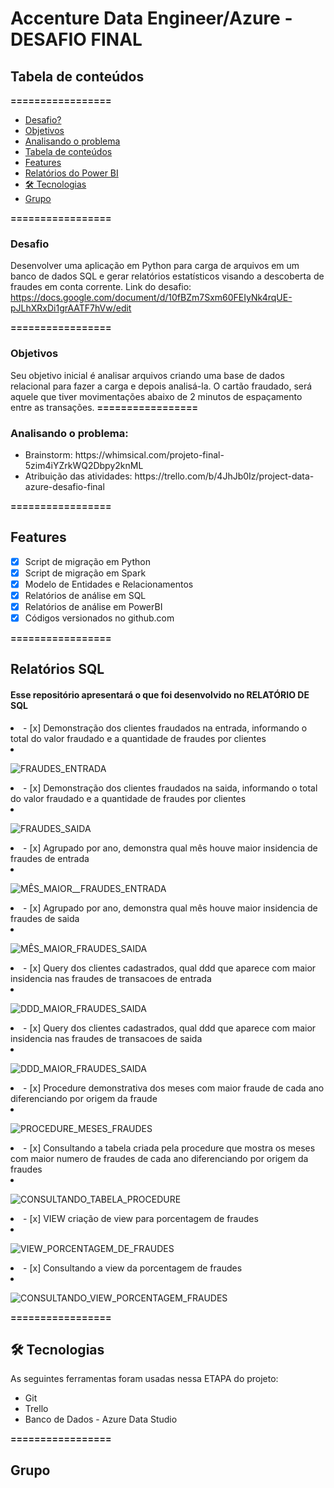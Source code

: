 # Accenture Data Engineer/Azure - DESAFIO FINAL

## Tabela de conteúdos

**=================**

  - [Desafio?](#qual-o-desafio)
  - [Objetivos](#objetivos)
  - [Analisando o problema](#analisando-o-problema)
  - [Tabela de conteúdos](#tabela-de-conteúdos)
  - [Features](#features)
  - [Relatórios do Power BI](#relatórios-do-power-bi)
  - [🛠 Tecnologias](#-tecnologias)
  - [Grupo](#grupo)
  
   **=================**

### **Desafio**

Desenvolver uma aplicação em Python para carga de arquivos em um banco de dados SQL e gerar relatórios estatísticos visando a descoberta de fraudes em conta corrente.
Link do desafio:          https://docs.google.com/document/d/10fBZm7Sxm60FEIyNk4rqUE-pJLhXRxDi1grAATF7hVw/edit

**=================**

### **Objetivos**

Seu objetivo inicial é analisar arquivos criando uma base de dados relacional para fazer a carga e depois analisá-la. O cartão fraudado, será aquele que tiver movimentações abaixo de 2 minutos de espaçamento entre as transações.
**=================**

### **Analisando o problema:**

<ul>
    <li>Brainstorm: https://whimsical.com/projeto-final-5zim4iYZrkWQ2Dbpy2knML</li>
    <li>Atribuição das atividades: https://trello.com/b/4JhJb0Iz/project-data-azure-desafio-final</li>
</ul>

**=================**

## **Features**

- [x]  Script de migração em Python
- [x]  Script de migração em Spark
- [x]  Modelo de Entidades e Relacionamentos
- [x]  Relatórios de análise em SQL
- [x]  Relatórios de análise em PowerBI 
- [x]  Códigos versionados no github.com

**=================**

## **Relatórios SQL**


 #### **Esse repositório apresentará o que foi desenvolvido no RELATÓRIO DE SQL**

<li>- [x]  Demonstração dos clientes fraudados na entrada, informando o total do valor fraudado e a quantidade de fraudes por clientes<li>
  
  ![FRAUDES_ENTRADA](img/FRAUDES_ENTRADA.png)
  
<li>- [x]  Demonstração dos clientes fraudados na saida, informando o total do valor fraudado e a quantidade de fraudes por clientes<li>
  
  ![FRAUDES_SAIDA](img/FRAUDES_SAIDA.png)
  
<li>- [x]  Agrupado por ano, demonstra qual mês houve maior insidencia de fraudes de entrada<li>
  
 ![MÊS_MAIOR__FRAUDES_ENTRADA](img/MÊS_MAIOR__FRAUDES_ENTRADA.png)
  
<li>- [x]  Agrupado por ano, demonstra qual mês houve maior insidencia de fraudes de saida<li>
  
 ![MÊS_MAIOR_FRAUDES_SAIDA](img/MÊS_MAIOR_FRAUDES_SAIDA.png)
  
<li>- [x]  Query dos clientes cadastrados, qual ddd que aparece com maior insidencia nas fraudes de transacoes de entrada<li>
  
 ![DDD_MAIOR_FRAUDES_SAIDA](img/DDD_MAIOR_INSIDENCIA_ENTRADA.png)
  
<li>- [x]  Query dos clientes cadastrados, qual ddd que aparece com maior insidencia nas fraudes de transacoes de saida<li>
  
 ![DDD_MAIOR_FRAUDES_SAIDA](img/DDD_MAIOR_FRAUDES_SAIDA.png)
  
<li>- [x]  Procedure demonstrativa dos meses com maior fraude de cada ano diferenciando por origem da fraude<li>
  
 ![PROCEDURE_MESES_FRAUDES](img/PROCEDURE_MESES_FRAUDES.png)
  
<li>- [x]  Consultando a tabela criada pela procedure que mostra os meses com maior numero de fraudes de cada ano diferenciando por origem da fraudes<li>
  
 ![CONSULTANDO_TABELA_PROCEDURE](img/CONSULTANDO_TABELA_PROCEDURE.png)
  
<li>- [x]  VIEW criação de view para porcentagem de fraudes<li>
  
 ![VIEW_PORCENTAGEM_DE_FRAUDES](img/VIEW_PORCENTAGEM_DE_FRAUDES.png)
  
<li>- [x]  Consultando a view da porcentagem de fraudes<li>
  
 ![CONSULTANDO_VIEW_PORCENTAGEM_FRAUDES](img/CONSULTANDO_VIEW_PORCENTAGEM_FRAUDES.png)

  
  **=================**
## **🛠 Tecnologias**

As seguintes ferramentas foram usadas nessa ETAPA do projeto:

<ul>    <li>Git</li>
    <li>Trello</li>
    <li>Banco de Dados - Azure Data Studio</li>
</ul>
  
**=================**
## **Grupo**

 

